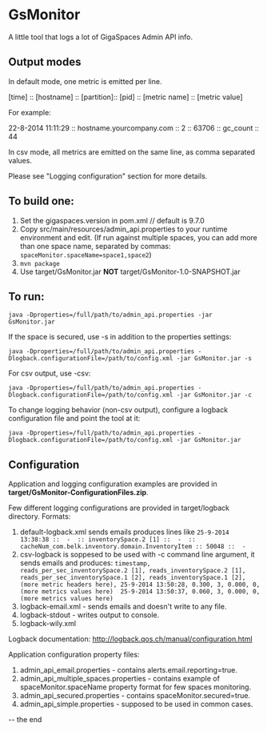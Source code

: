 GsMonitor
=========================

A little tool that logs a lot of GigaSpaces Admin API info. 

## Output modes

In default mode, one metric is emitted per line.

\[time\] :: \[hostname\] :: \[partition\]:: \[pid\] :: \[metric name\] :: \[metric value\]

For example:

22-8-2014 11:11:29 :: hostname.yourcompany.com :: 2 :: 63706 :: gc_count :: 44

In csv mode, all metrics are emitted on the same line, as comma separated values.

Please see "Logging configuration" section for more details.

## To build one:

1. Set the gigaspaces.version in pom.xml // default is 9.7.0
1. Copy src/main/resources/admin_api.properties to your runtime environment and edit. (If run against multiple spaces, you can add more than one space name, separated by commas: `spaceMonitor.spaceName=space1,space2`)
1. `mvn package`
1. Use target/GsMonitor.jar **NOT** target/GsMonitor-1.0-SNAPSHOT.jar

## To run:

`java -Dproperties=/full/path/to/admin_api.properties -jar GsMonitor.jar` 

If the space is secured, use -s in addition to the properties settings:

`java -Dproperties=/full/path/to/admin_api.properties -Dlogback.configurationFile=/path/to/config.xml -jar GsMonitor.jar -s`

For csv output, use -csv:

`java -Dproperties=/full/path/to/admin_api.properties -Dlogback.configurationFile=/path/to/config.xml -jar GsMonitor.jar -c`

To change logging behavior (non-csv output), configure a logback configuration file and point the tool at it:

`java -Dproperties=/full/path/to/admin_api.properties -Dlogback.configurationFile=/path/to/config.xml -jar GsMonitor.jar`

## Configuration

Application and logging configuration examples are provided in **target/GsMonitor-ConfigurationFiles.zip**.

Few different logging configurations are provided in target/logback directory. Formats:

1. default-logback.xml sends emails produces lines like
`25-9-2014 13:38:38 ::  -  :: inventorySpace.2 [1] ::  -  :: cacheNum_com.belk.inventory.domain.InventoryItem :: 50048 ::  - `
1. csv-logback is soppesed to be used with -c command line argument, it sends emails and produces:
 `timestamp, reads_per_sec_inventorySpace.2 [1], reads_inventorySpace.2 [1], reads_per_sec_inventorySpace.1 [2], reads_inventorySpace.1 [2], (more metric headers here),
  25-9-2014 13:50:28, 0.300, 3, 0.000, 0, (more metrics values here) 
  25-9-2014 13:50:37, 0.060, 3, 0.000, 0, (more metrics values here)`
1. logback-email.xml - sends emails and doesn't write to any file.
1. logback-stdout - writes output to console.
1. logback-wily.xml  

Logback documentation:
http://logback.qos.ch/manual/configuration.html

Application configuration property files:

1. admin_api_email.properties - contains alerts.email.reporting=true.
1. admin_api_multiple_spaces.properties - contains example of spaceMonitor.spaceName property format for few spaces monitoring.
1. admin_api_secured.properties - contains spaceMonitor.secured=true.
1. admin_api_simple.properties - supposed to be used in common cases.

-- the end